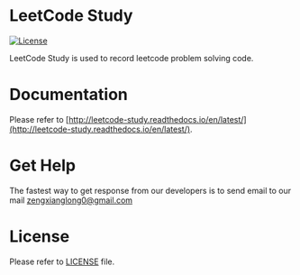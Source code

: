 LeetCode Study
============

[![License](https://img.shields.io/badge/license-Apache%202-4EB1BA.svg)](https://www.apache.org/licenses/LICENSE-2.0.html)


LeetCode Study is used to record leetcode problem solving code.


Documentation
=============
Please refer to [http://leetcode-study.readthedocs.io/en/latest/](http://leetcode-study.readthedocs.io/en/latest/).

Get Help
============
The fastest way to get response from our developers is to send email to our mail <zengxianglong0@gmail.com>

License
============
Please refer to [LICENSE](https://github.com/apache/kylin/blob/master/LICENSE) file.
